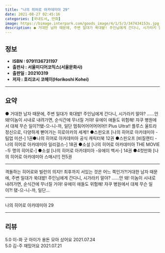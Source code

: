 ```yaml
---
title: "나의 히어로 아카데미아 29"
date: 2021-08-27 02:45:16
categories: [국내도서, 만화]
image: https://bimage.interpark.com/goods_image/4/1/5/3/347434153s.jpg
description: ● 거대한 남자 때문에, 주변 일대가 쑥대밭! 주인님에게 간다니, 시가라키 말야? ……안 돼!이놈이 시내로 내려가면, 순식간에 무너질 거야! 유에이 애들도 위험해! 쟈쿠 병원에서 대체 무슨 일이?!됐-으-니-까, 일단 멈춰어어어어어어!! Plus Ultra!! 플루스 울트라 정신으로,
---
```


## **정보**

- **ISBN : 9791136731197**
- **출판사 : 서울미디어코믹스(서울문화사)**
- **출판일 : 20210319**
- **저자 : 호리코시 코헤이(Horikoshi Kohei)**

------



## **요약**

●  거대한 남자 때문에, 주변 일대가 쑥대밭! 주인님에게 간다니, 시가라키 말야? ……안 돼!이놈이 시내로 내려가면, 순식간에 무너질 거야! 유에이 애들도 위험해! 쟈쿠 병원에서 대체 무슨 일이?!됐-으-니-까, 일단 멈춰어어어어어어!! Plus Ultra!! 플루스 울트라 정신으로, 다양하게 뻗어가는 히로아카의 세계!! ●스핀오프 [나의 히어로 아카데미아 -팀업 미션-] 1권●나의 히어로 아카데미아 공식 캐릭터북 12권 ●스핀오프 [비질랜티 -나의 히어로 아카데미아 일리걸스-] 18권 ●소설 [나의 히어로 아카데미아 THE MOVIE -두 명의 히어로-] ●소설 [나의 히어로 아카데미아 -유에이 백서-] 14권  ●4컷만화 [나의 히어로 아카데미아 스매시!!] 전5권

------

격돌하는 히어로와 빌런의 의지!! 최후까지 서있는 것은 어느 쪽인가?!거대한 남자 때문에, 주변 일대가 쑥대밭! 주인님에게 간다니, 시가라키 말야? ……안 돼!
이놈이 시내로 내려가면, 순식간에 무너질 거야! 유에이 애들도 위험해! 쟈쿠 병원에서 대체 무슨 일이?!
됐-으-니-까, 일단... 

------


나의 히어로 아카데미아 29 

------


## **리뷰** 

5.0 이-화 굿 아이가 용돈 모아 샀어요 2021.07.24 <br/>5.0 김-주 재밌어요 2021.07.21 <br/>